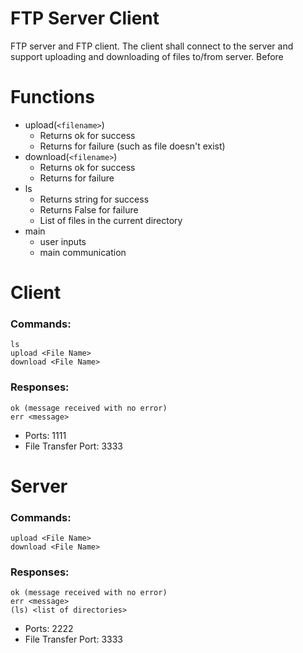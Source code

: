 # FTP Server Client
FTP server and FTP client. The client shall connect to the server and support uploading and downloading of files to/from server. Before

# Functions
* upload(`<filename>`)
    * Returns ok for success
    * Returns <error message> for failure (such as file doesn't exist)
* download(`<filename>`)
    * Returns ok for success
    * Returns <error message> for failure
* ls
    * Returns string for success
    * Returns False for failure
    * List of files in the current directory
* main
    * user inputs
    * main communication
        
    

# Client 

### Commands:
    ls
	upload <File Name>
	download <File Name>

### Responses:
    ok (message received with no error)
	err <message>
	
* Ports: 1111
* File Transfer Port: 3333

# Server

### Commands:
	upload <File Name>
	download <File Name>
	
### Responses:
    ok (message received with no error)
	err <message>
	(ls) <list of directories>
* Ports: 2222
* File Transfer Port: 3333

